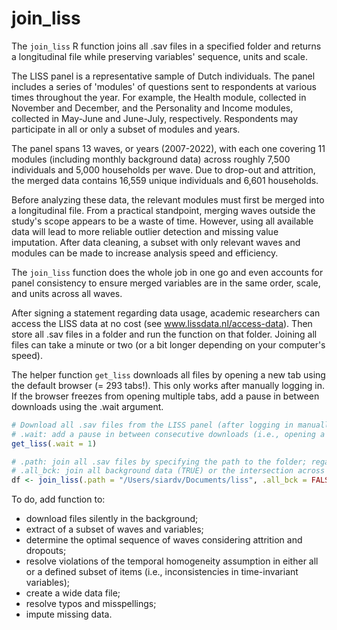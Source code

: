 # join_liss

The `join_liss` R function joins all .sav files in a specified folder and returns a longitudinal file while preserving variables' sequence, units and scale.

The LISS panel is a representative sample of Dutch individuals. The panel includes a series of 'modules' of questions sent to respondents at various times throughout the year. For example, the Health module, collected in November and December, and the Personality and Income modules, collected in May-June and June-July, respectively. Respondents may participate in all or only a subset of modules and years.  

The panel spans 13 waves, or years (2007-2022), with each one covering 11 modules (including monthly background data) across roughly 7,500 individuals and 5,000 households per wave. Due to drop-out and attrition, the merged data contains 16,559 unique individuals and 6,601 households.

Before analyzing these data, the relevant modules must first be merged into a longitudinal file. From a practical standpoint, merging waves outside the study's scope appears to be a waste of time. However, using all available data will lead to more reliable outlier detection and missing value imputation. After data cleaning, a subset with only relevant waves and modules can be made to increase analysis speed and efficiency. 

The `join_liss` function does the whole job in one go and even accounts for panel consistency to ensure merged variables are in the same order, scale, and units across all waves. 

After signing a statement regarding data usage, academic researchers can access the LISS data at no cost (see www.lissdata.nl/access-data). Then store all .sav files in a folder and run the function on that folder. Joining all files can take a minute or two (or a bit longer depending on your computer's speed).

The helper function `get_liss` downloads all files by opening a new tab using the default browser (= 293 tabs!). This only works after manually logging in. If the browser freezes from opening multiple tabs, add a pause in between downloads using the .wait argument.

```R
# Download all .sav files from the LISS panel (after logging in manually first).
# .wait: add a pause in between consecutive downloads (i.e., opening a new tab)
get_liss(.wait = 1)

# .path: join all .sav files by specifying the path to the folder; regardless of order/subfolder.
# .all_bck: join all background data (TRUE) or the intersection across all modules (FALSE, by default).
df <- join_liss(.path = "/Users/siardv/Documents/liss", .all_bck = FALSE)
```


To do, add function to:
- download files silently in the background;
- extract of a subset of waves and variables;
- determine the optimal sequence of waves considering attrition and dropouts;
- resolve violations of the temporal homogeneity assumption in either all or a defined subset of items (i.e., inconsistencies in time-invariant variables);
- create a wide data file;
- resolve typos and misspellings;
- impute missing data.

